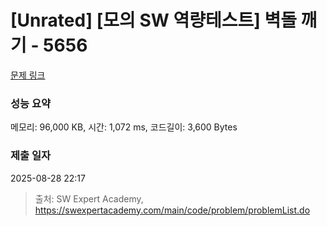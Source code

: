 # [Unrated] [모의 SW 역량테스트] 벽돌 깨기 - 5656 

[문제 링크](https://swexpertacademy.com/main/code/problem/problemDetail.do?contestProbId=AWXRQm6qfL0DFAUo) 

### 성능 요약

메모리: 96,000 KB, 시간: 1,072 ms, 코드길이: 3,600 Bytes

### 제출 일자

2025-08-28 22:17



> 출처: SW Expert Academy, https://swexpertacademy.com/main/code/problem/problemList.do